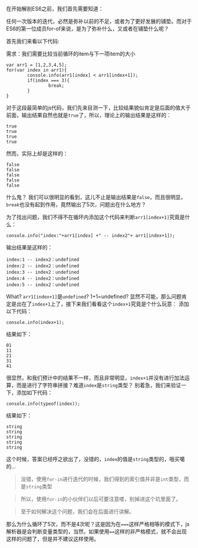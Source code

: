 在开始解剖ES6之前，我们首先需要知道：

任何一次版本的迭代，必然是弥补以前的不足，或者为了更好发展的铺垫。而对于ES6的第一位成员for-of来说，是为了弥补什么，又或者在铺垫什么呢？

首先我们来看以下代码:

需求：我们需要比较当前循环的item与下一项item的大小
```
var arr1 = [1,2,3,4,5];
for(var index in arr1){
        console.info(arr1[index] < arr1[index+1]);
        if(index === 3){
                break;
        }
}
```
对于这段最简单的js代码，我们先来目测一下，比较结果貌似肯定是后面的值大于前面，输出结果自然也就是```true```了，所以，理论上的输出结果是这样的：
```
true
true
true
true
```
然而，实际上却是这样的：
```
false
false
false
false
false
```
什么鬼？
我们可以很明显的看到，这儿不止是输出结果是```false```，而且很明显，```break```也没有起到作用，竟然输出了5次，问题出在什么地方？

为了找出问题，我们不得不在循环内添加这个代码来判断```arr1[index+1]```究竟是什么：
```
console.info("index:"+arr1[index] +" -- index2"+ arr1[index+1]);
```
输出结果是这样的：
```
index:1 -- index2：undefined
index:2 -- index2：undefined
index:3 -- index2：undefined
index:4 -- index2：undefined
index:5 -- index2：undefined
```
What? ```arr1[index+1]```是```undefined```? 1+1=undefined?
显然不可能，那么问题肯定是出在了```index+1```上了，接下来我们看看这个```index+1```究竟是个什么玩意：
添加以下代码：
```
console.info(index+1);
```
结果如下：
```
01
11
21
31
41
```
很显然，和我们预计中的结果不一样，而且非常明显，```index+1```并没有进行加法运算，而是进行了字符串拼接？难道```index```是```string```类型？
别着急，我们来验证一下，添加如下代码：
```
console.info(typeof(index));
```
结果如下：
```
string
string
string
string
string
```
这个时候，答案已经呼之欲出了，没错的，```index```的值是```string```类型的，哦买噶的...

>没错，使用```for-in```进行迭代的时候，我们得到的索引值并非是```int```类型，而是```string```类型

>所以，使用```for-in```的小伙伴们以后可要注意喽，别掉进这个坑里面了。

>至于如何解决这个问题，我们会在后面进行讲解。

那么为什么循环了5次，而不是4次呢？这是因为在```===```这样严格相等的模式下，js解析器是会判断变量类型的，当然，如果使用```==```这样的非严格模式，就不会出现这样的问题了，但是并不建议这样使用。
